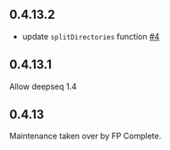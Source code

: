 ## 0.4.13.2

* update `splitDirectories` function [#4](https://github.com/fpco/haskell-filesystem/pull/4)

## 0.4.13.1

Allow deepseq 1.4

## 0.4.13

Maintenance taken over by FP Complete.
